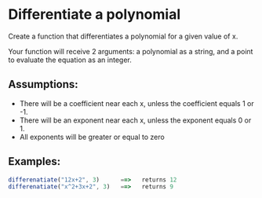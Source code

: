 # Differentiate a polynomial

Create a function that differentiates a polynomial for a given value of x.

Your function will receive 2 arguments: a polynomial as a string, and a point to evaluate the equation as an integer.

## Assumptions:

- There will be a coefficient near each x, unless the coefficient equals 1 or -1.
- There will be an exponent near each x, unless the exponent equals 0 or 1.
- All exponents will be greater or equal to zero

## Examples:

```js
differenatiate("12x+2", 3)      ==>   returns 12
differenatiate("x^2+3x+2", 3)   ==>   returns 9
```
